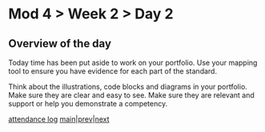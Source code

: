 # Mod 4 > Week 2 > Day 2

## Overview of the day

Today time has been put aside to work on your portfolio. Use your mapping tool to ensure you have evidence for each part of the standard.

Think about the illustrations, code blocks and diagrams in your portfolio. Make sure they are clear and easy to see. Make sure they are relevant and support or help you demonstrate a competency.

[attendance log](https://platform.multiverse.io/apprentice/attendance-log/214)
[main](/swe)|[prev](/swe/mod4/wk2/day1.html)|[next](/swe/mod4/wk2/day3.html)